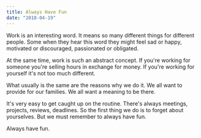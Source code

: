 ```yaml
---
title: Always Have Fun
date: "2018-04-19"
---
```


Work is an interesting word. It means so many different things for different people. Some when they hear this word they might feel sad or happy, motivated or discouraged, passionated or obligated.

At the same time, work is such an abstract concept. If you're working for someone you're selling hours in exchange for money. If you're working for yourself it's not too much different.

What usually is the same are the reasons why we do it. We all want to provide for our families. We all want a meaning to be there.

It's very easy to get caught up on the routine. There's always meetings, projects, reviews, deadlines. So the first thing we do is to forget about yourselves. But we must remember to always have fun.

Always have fun.
